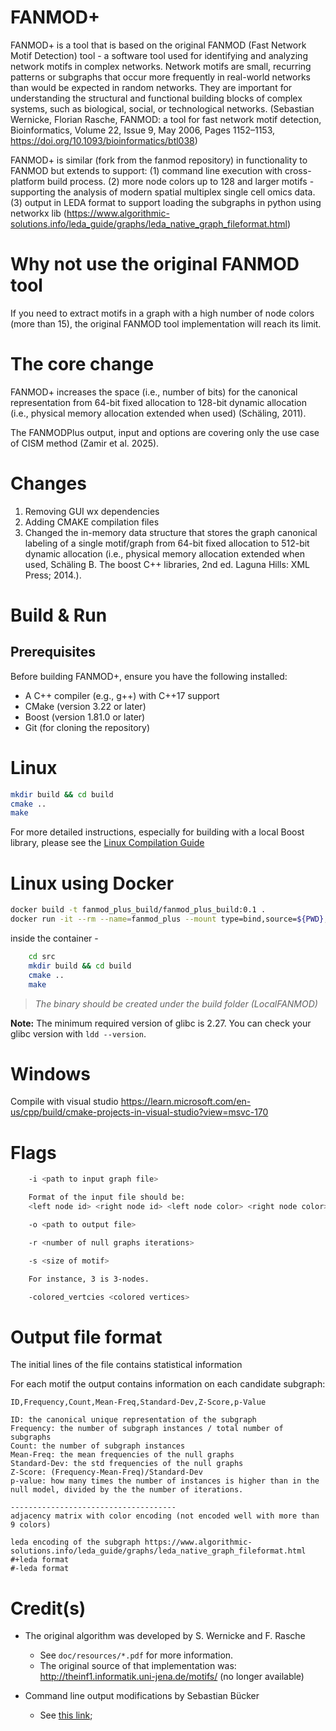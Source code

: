 # FANMOD+
FANMOD+ is a tool that is based on the original FANMOD (Fast Network Motif Detection) tool - a software tool used for identifying and analyzing network motifs in complex networks. Network motifs are small, recurring patterns or subgraphs that occur more frequently in real-world networks than would be expected in random networks. They are important for understanding the structural and functional building blocks of complex systems, such as biological, social, or technological networks. (Sebastian Wernicke, Florian Rasche, FANMOD: a tool for fast network motif detection, Bioinformatics, Volume 22, Issue 9, May 2006, Pages 1152–1153, https://doi.org/10.1093/bioinformatics/btl038)

FANMOD+ is similar (fork from the fanmod repository) in functionality to FANMOD but extends to support: 
(1) command line execution with cross-platform build process. 
(2) more node colors up to 128 and larger motifs - supporting the analysis of modern spatial multiplex single cell omics data.
(3) output in LEDA format to support loading the subgraphs in python using networkx lib (https://www.algorithmic-solutions.info/leda_guide/graphs/leda_native_graph_fileformat.html)

# Why not use the original FANMOD tool
If you need to extract motifs in a graph with a high number of node colors (more than 15), the original FANMOD tool implementation will reach its limit.

# The core change
FANMOD+ increases the space (i.e., number of bits) for the canonical representation from 64-bit fixed allocation to 128-bit dynamic allocation (i.e., physical memory allocation extended when used) (Schäling, 2011). 

The FANMODPlus output, input and options are covering only the use case of CISM method (Zamir et al. 2025).

# Changes
1. Removing GUI wx dependencies
2. Adding CMAKE compilation files
3. Changed the in-memory data structure that stores the graph canonical labeling of a single motif/graph from 64-bit fixed allocation to 512-bit dynamic allocation (i.e., physical memory allocation extended when used, Schäling B. The boost C++ libraries, 2nd ed. Laguna Hills: XML Press; 2014.).


# Build & Run
## Prerequisites

Before building FANMOD+, ensure you have the following installed:

*   A C++ compiler (e.g., g++) with C++17 support
*   CMake (version 3.22 or later)
*   Boost (version 1.81.0 or later)
*   Git (for cloning the repository)

# Linux
```bash
mkdir build && cd build
cmake ..
make
```

For more detailed instructions, especially for building with a local Boost library, please see the [Linux Compilation Guide](Compile.md)

# Linux using Docker
```bash
docker build -t fanmod_plus_build/fanmod_plus_build:0.1 .
docker run -it --rm --name=fanmod_plus --mount type=bind,source=${PWD},target="/src" fanmod_plus_build/fanmod_plus_build:0.1 bash
```

inside the container -
```bash
    cd src
    mkdir build && cd build
    cmake ..
    make 
```
> _The binary should be created under the build folder (LocalFANMOD)_

**Note:** The minimum required version of glibc is 2.27. You can check your glibc version with `ldd --version`.


# Windows

Compile with visual studio
https://learn.microsoft.com/en-us/cpp/build/cmake-projects-in-visual-studio?view=msvc-170

# Flags
```bash
    -i <path to input graph file>

    Format of the input file should be:
    <left node id> <right node id> <left node color> <right node color>

    -o <path to output file>

    -r <number of null graphs iterations>

    -s <size of motif>

    For instance, 3 is 3-nodes.

    -colored_vertcies <colored vertices>
```
# Output file format
The initial lines of the file contains statistical information

For each motif the output contains information on each candidate subgraph:

    ID,Frequency,Count,Mean-Freq,Standard-Dev,Z-Score,p-Value

    ID: the canonical unique representation of the subgraph
    Frequency: the number of subgraph instances / total number of subgraphs
    Count: the number of subgraph instances
    Mean-Freq: the mean frequencies of the null graphs
    Standard-Dev: the std frequencies of the null graphs
    Z-Score: (Frequency-Mean-Freq)/Standard-Dev
    p-value: how many times the number of instances is higher than in the null model, divided by the the number of iterations.

    -------------------------------------
    adjacency matrix with color encoding (not encoded well with more than 9 colors)

    leda encoding of the subgraph https://www.algorithmic-solutions.info/leda_guide/graphs/leda_native_graph_fileformat.html
    #+leda format
    #-leda format



# Credit(s)

* The original algorithm was developed by S. Wernicke and F. Rasche
    * See `doc/resources/*.pdf` for more information.
    * The original source of that implementation was: http://theinf1.informatik.uni-jena.de/motifs/ (no longer available)

* Command line output modifications by Sebastian Bücker
    * See [this link](https://github.com/gabbage/fanmod-cmd);
